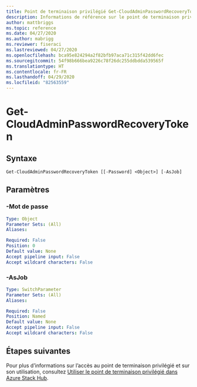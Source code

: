 ```yaml
---
title: Point de terminaison privilégié Get-CloudAdminPasswordRecoveryToken pour Azure Stack Hub
description: Informations de référence sur le point de terminaison privilégié Azure Stack PowerShell - Get-CloudAdminPasswordRecoveryToken
author: mattbriggs
ms.topic: reference
ms.date: 04/27/2020
ms.author: mabrigg
ms.reviewer: fiseraci
ms.lastreviewed: 04/27/2020
ms.openlocfilehash: bca95e824294a2f82bfb97aca71c315f42dd6fec
ms.sourcegitcommit: 54f98b666bea9226c78f26dc255ddbdda539565f
ms.translationtype: HT
ms.contentlocale: fr-FR
ms.lasthandoff: 04/29/2020
ms.locfileid: "82563559"
---
```

# <a name="get-cloudadminpasswordrecoverytoken"></a>Get-CloudAdminPasswordRecoveryToken

## <a name="syntax"></a>Syntaxe

```
Get-CloudAdminPasswordRecoveryToken [[-Password] <Object>] [-AsJob]
```

## <a name="parameters"></a>Paramètres

### <a name="-password"></a>-Mot de passe

```yaml
Type: Object
Parameter Sets: (All)
Aliases:

Required: False
Position: 0
Default value: None
Accept pipeline input: False
Accept wildcard characters: False
```

### <a name="-asjob"></a>-AsJob


```yaml
Type: SwitchParameter
Parameter Sets: (All)
Aliases:

Required: False
Position: Named
Default value: None
Accept pipeline input: False
Accept wildcard characters: False
```

## <a name="next-steps"></a>Étapes suivantes

Pour plus d’informations sur l’accès au point de terminaison privilégié et sur son utilisation, consultez [Utiliser le point de terminaison privilégié dans Azure Stack Hub](https://docs.microsoft.com/azure-stack/operator/azure-stack-privileged-endpoint).